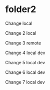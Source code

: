 # folder2

Change local

Change 2 local

Change 3 remote

Change 4 local dev

Change 5 local dev

Change 6 local dev

Change 7 local dev